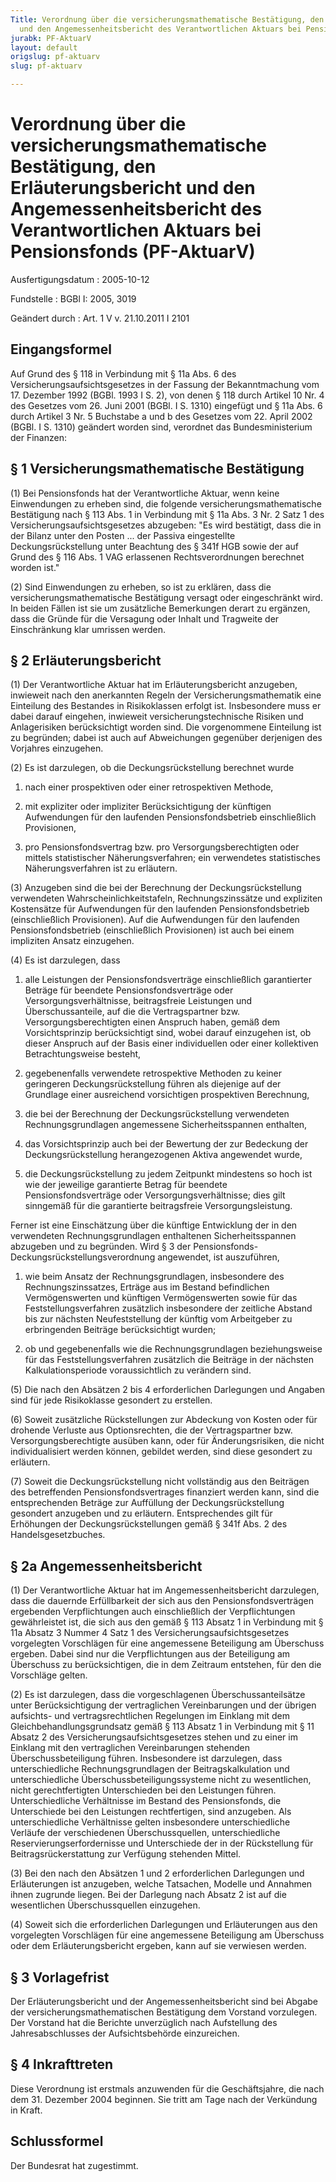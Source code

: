 ```yaml
---
Title: Verordnung über die versicherungsmathematische Bestätigung, den Erläuterungsbericht
  und den Angemessenheitsbericht des Verantwortlichen Aktuars bei Pensionsfonds
jurabk: PF-AktuarV
layout: default
origslug: pf-aktuarv
slug: pf-aktuarv

---
```


# Verordnung über die versicherungsmathematische Bestätigung, den Erläuterungsbericht und den Angemessenheitsbericht des Verantwortlichen Aktuars bei Pensionsfonds (PF-AktuarV)

Ausfertigungsdatum
:   2005-10-12

Fundstelle
:   BGBl I: 2005, 3019

Geändert durch
:   Art. 1 V v. 21.10.2011 I 2101

## Eingangsformel

Auf Grund des § 118 in Verbindung mit § 11a Abs. 6 des
Versicherungsaufsichtsgesetzes in der Fassung der Bekanntmachung vom
17\. Dezember 1992 (BGBl. 1993 I S. 2), von denen § 118 durch Artikel
10 Nr. 4 des Gesetzes vom 26. Juni 2001 (BGBl. I S. 1310) eingefügt
und § 11a Abs. 6 durch Artikel 3 Nr. 5 Buchstabe a und b des Gesetzes
vom 22. April 2002 (BGBl. I S. 1310) geändert worden sind, verordnet
das Bundesministerium der Finanzen:

## § 1 Versicherungsmathematische Bestätigung

(1) Bei Pensionsfonds hat der Verantwortliche Aktuar, wenn keine
Einwendungen zu erheben sind, die folgende versicherungsmathematische
Bestätigung nach § 113 Abs. 1 in Verbindung mit § 11a Abs. 3 Nr. 2
Satz 1 des Versicherungsaufsichtsgesetzes abzugeben:
"Es wird bestätigt, dass die in der Bilanz unter den Posten ... der
Passiva eingestellte Deckungsrückstellung unter Beachtung des § 341f
HGB sowie der auf Grund des § 116 Abs. 1 VAG erlassenen
Rechtsverordnungen berechnet worden ist."

(2) Sind Einwendungen zu erheben, so ist zu erklären, dass die
versicherungsmathematische Bestätigung versagt oder eingeschränkt
wird. In beiden Fällen ist sie um zusätzliche Bemerkungen derart zu
ergänzen, dass die Gründe für die Versagung oder Inhalt und Tragweite
der Einschränkung klar umrissen werden.

## § 2 Erläuterungsbericht

(1) Der Verantwortliche Aktuar hat im Erläuterungsbericht anzugeben,
inwieweit nach den anerkannten Regeln der Versicherungsmathematik eine
Einteilung des Bestandes in Risikoklassen erfolgt ist. Insbesondere
muss er dabei darauf eingehen, inwieweit versicherungstechnische
Risiken und Anlagerisiken berücksichtigt worden sind. Die vorgenommene
Einteilung ist zu begründen; dabei ist auch auf Abweichungen gegenüber
derjenigen des Vorjahres einzugehen.

(2) Es ist darzulegen, ob die Deckungsrückstellung berechnet wurde

1.  nach einer prospektiven oder einer retrospektiven Methode,


2.  mit expliziter oder impliziter Berücksichtigung der künftigen
    Aufwendungen für den laufenden Pensionsfondsbetrieb einschließlich
    Provisionen,


3.  pro Pensionsfondsvertrag bzw. pro Versorgungsberechtigten oder mittels
    statistischer Näherungsverfahren; ein verwendetes statistisches
    Näherungsverfahren ist zu erläutern.




(3) Anzugeben sind die bei der Berechnung der Deckungsrückstellung
verwendeten Wahrscheinlichkeitstafeln, Rechnungszinssätze und
expliziten Kostensätze für Aufwendungen für den laufenden
Pensionsfondsbetrieb (einschließlich Provisionen). Auf die
Aufwendungen für den laufenden Pensionsfondsbetrieb (einschließlich
Provisionen) ist auch bei einem impliziten Ansatz einzugehen.

(4) Es ist darzulegen, dass

1.  alle Leistungen der Pensionsfondsverträge einschließlich garantierter
    Beträge für beendete Pensionsfondsverträge oder
    Versorgungsverhältnisse, beitragsfreie Leistungen und
    Überschussanteile, auf die die Vertragspartner bzw.
    Versorgungsberechtigten einen Anspruch haben, gemäß dem
    Vorsichtsprinzip berücksichtigt sind, wobei darauf einzugehen ist, ob
    dieser Anspruch auf der Basis einer individuellen oder einer
    kollektiven Betrachtungsweise besteht,


2.  gegebenenfalls verwendete retrospektive Methoden zu keiner geringeren
    Deckungsrückstellung führen als diejenige auf der Grundlage einer
    ausreichend vorsichtigen prospektiven Berechnung,


3.  die bei der Berechnung der Deckungsrückstellung verwendeten
    Rechnungsgrundlagen angemessene Sicherheitsspannen enthalten,


4.  das Vorsichtsprinzip auch bei der Bewertung der zur Bedeckung der
    Deckungsrückstellung herangezogenen Aktiva angewendet wurde,


5.  die Deckungsrückstellung zu jedem Zeitpunkt mindestens so hoch ist wie
    der jeweilige garantierte Betrag für beendete Pensionsfondsverträge
    oder Versorgungsverhältnisse; dies gilt sinngemäß für die garantierte
    beitragsfreie Versorgungsleistung.



Ferner ist eine Einschätzung über die künftige Entwicklung der in den
verwendeten Rechnungsgrundlagen enthaltenen Sicherheitsspannen
abzugeben und zu begründen. Wird § 3 der Pensionsfonds-
Deckungsrückstellungsverordnung angewendet, ist auszuführen,

1.  wie beim Ansatz der Rechnungsgrundlagen, insbesondere des
    Rechnungszinssatzes, Erträge aus im Bestand befindlichen
    Vermögenswerten und künftigen Vermögenswerten sowie für das
    Feststellungsverfahren zusätzlich insbesondere der zeitliche Abstand
    bis zur nächsten Neufeststellung der künftig vom Arbeitgeber zu
    erbringenden Beiträge berücksichtigt wurden;


2.  ob und gegebenenfalls wie die Rechnungsgrundlagen beziehungsweise für
    das Feststellungsverfahren zusätzlich die Beiträge in der nächsten
    Kalkulationsperiode voraussichtlich zu verändern sind.




(5) Die nach den Absätzen 2 bis 4 erforderlichen Darlegungen und
Angaben sind für jede Risikoklasse gesondert zu erstellen.

(6) Soweit zusätzliche Rückstellungen zur Abdeckung von Kosten oder
für drohende Verluste aus Optionsrechten, die der Vertragspartner bzw.
Versorgungsberechtigte ausüben kann, oder für Änderungsrisiken, die
nicht individualisiert werden können, gebildet werden, sind diese
gesondert zu erläutern.

(7) Soweit die Deckungsrückstellung nicht vollständig aus den
Beiträgen des betreffenden Pensionsfondsvertrages finanziert werden
kann, sind die entsprechenden Beträge zur Auffüllung der
Deckungsrückstellung gesondert anzugeben und zu erläutern.
Entsprechendes gilt für Erhöhungen der Deckungsrückstellungen gemäß §
341f Abs. 2 des Handelsgesetzbuches.

## § 2a Angemessenheitsbericht

(1) Der Verantwortliche Aktuar hat im Angemessenheitsbericht
darzulegen, dass die dauernde Erfüllbarkeit der sich aus den
Pensionsfondsverträgen ergebenden Verpflichtungen auch einschließlich
der Verpflichtungen gewährleistet ist, die sich aus den gemäß § 113
Absatz 1 in Verbindung mit § 11a Absatz 3 Nummer 4 Satz 1 des
Versicherungsaufsichtsgesetzes vorgelegten Vorschlägen für eine
angemessene Beteiligung am Überschuss ergeben. Dabei sind nur die
Verpflichtungen aus der Beteiligung am Überschuss zu berücksichtigen,
die in dem Zeitraum entstehen, für den die Vorschläge gelten.

(2) Es ist darzulegen, dass die vorgeschlagenen Überschussanteilsätze
unter Berücksichtigung der vertraglichen Vereinbarungen und der
übrigen aufsichts- und vertragsrechtlichen Regelungen im Einklang mit
dem Gleichbehandlungsgrundsatz gemäß § 113 Absatz 1 in Verbindung mit
§ 11 Absatz 2 des Versicherungsaufsichtsgesetzes stehen und zu einer
im Einklang mit den vertraglichen Vereinbarungen stehenden
Überschussbeteiligung führen. Insbesondere ist darzulegen, dass
unterschiedliche Rechnungsgrundlagen der Beitragskalkulation und
unterschiedliche Überschussbeteiligungssysteme nicht zu wesentlichen,
nicht gerechtfertigten Unterschieden bei den Leistungen führen.
Unterschiedliche Verhältnisse im Bestand des Pensionsfonds, die
Unterschiede bei den Leistungen rechtfertigen, sind anzugeben. Als
unterschiedliche Verhältnisse gelten insbesondere unterschiedliche
Verläufe der verschiedenen Überschussquellen, unterschiedliche
Reservierungserfordernisse und Unterschiede der in der Rückstellung
für Beitragsrückerstattung zur Verfügung stehenden Mittel.

(3) Bei den nach den Absätzen 1 und 2 erforderlichen Darlegungen und
Erläuterungen ist anzugeben, welche Tatsachen, Modelle und Annahmen
ihnen zugrunde liegen. Bei der Darlegung nach Absatz 2 ist auf die
wesentlichen Überschussquellen einzugehen.

(4) Soweit sich die erforderlichen Darlegungen und Erläuterungen aus
den vorgelegten Vorschlägen für eine angemessene Beteiligung am
Überschuss oder dem Erläuterungsbericht ergeben, kann auf sie
verwiesen werden.

## § 3 Vorlagefrist

Der Erläuterungsbericht und der Angemessenheitsbericht sind bei Abgabe
der versicherungsmathematischen Bestätigung dem Vorstand vorzulegen.
Der Vorstand hat die Berichte unverzüglich nach Aufstellung des
Jahresabschlusses der Aufsichtsbehörde einzureichen.

## § 4 Inkrafttreten

Diese Verordnung ist erstmals anzuwenden für die Geschäftsjahre, die
nach dem 31. Dezember 2004 beginnen. Sie tritt am Tage nach der
Verkündung in Kraft.

## Schlussformel

Der Bundesrat hat zugestimmt.

